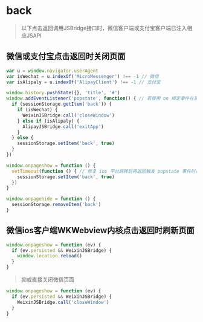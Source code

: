 # back

> 以下点击返回调用JSBridge接口时，微信客户端或支付宝客户端已注入相应JSAPI

## 微信或支付宝点击返回时关闭页面

```javascript
var u = window.navigator.userAgent
var isWechat = u.indexOf('MicroMessenger') !== -1 // 微信
var isAlipaly = u.indexOf('AlipayClient') !== -1 // 支付宝

window.history.pushState({}, 'title', '#')
window.addEventListener('popstate', function() { // 若使用 on 绑定事件在某些机型不触发事件函数
  if (sessionStorage.getItem('back')) {
    if (isWechat) {
      WeixinJSBridge.call('closeWindow')
    } else if (isAlipaly) {
      AlipayJSBridge.call('exitApp')
    }
  } else {
    sessionStorage.setItem('back', true)
  }
})

window.onpageshow = function () {
  setTimeout(function () { // 修复 ios 平台跳转后再返回触发 popstate 事件时已经设置 sessionStorage 存储,导致直接关闭页面
    sessionStorage.setItem('back', true)
  })
}

window.onpagehide = function () {
  sessionStorage.removeItem('back')
}
```

## 微信ios客户端WKWebview内核点击返回时刷新页面

```javascript
window.onpageshow = function (ev) {
  if (ev.persisted && WeixinJSBridge) {
    window.location.reload()
  }
}
```

> 抑或直接关闭微信页面

```javascript
window.onpageshow = function (ev) {
  if (ev.persisted && WeixinJSBridge) {
    WeixinJSBridge.call('closeWindow')
  }
}
```